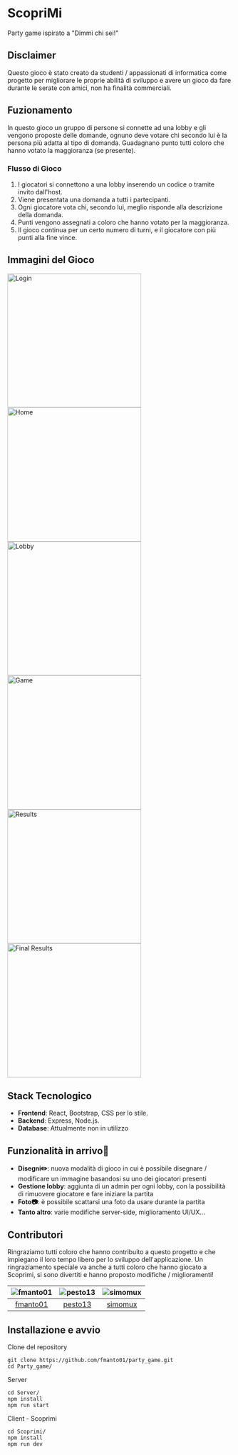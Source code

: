 # ScopriMi
Party game ispirato a "Dimmi chi sei!"

## Disclaimer
Questo gioco è stato creato da studenti / appassionati di informatica come progetto per migliorare le proprie abilità di sviluppo e avere un gioco da fare durante le serate con amici, non ha finalità commerciali.

## Fuzionamento
In questo gioco un gruppo di persone si connette ad una lobby e gli vengono proposte delle domande, ognuno deve votare chi secondo lui è la persona più adatta al tipo di domanda. Guadagnano punto tutti coloro che hanno votato la maggioranza (se presente).

### Flusso di Gioco
1. I giocatori si connettono a una lobby inserendo un codice o tramite invito dall'host.
2. Viene presentata una domanda a tutti i partecipanti.
3. Ogni giocatore vota chi, secondo lui, meglio risponde alla descrizione della domanda.
4. Punti vengono assegnati a coloro che hanno votato per la maggioranza.
5. Il gioco continua per un certo numero di turni, e il giocatore con più punti alla fine vince.


## Immagini del Gioco

<p>
  <img src="images/Login.png" alt="Login" width="300" style="display:inline-block;" />
  <img src="images/Home.png" alt="Home" width="300" style="display:inline-block;" />
  <img src="images/Lobby.png" alt="Lobby" width="300" style="display:inline-block;" />
  <img src="images/Game.png" alt="Game" width="300" style="display:inline-block;" />
  <img src="images/Results.png" alt="Results" width="300" style="display:inline-block;" />
  <img src="images/FinalResults.png" alt="Final Results" width="300" style="display:inline-block;" />
</p>




## Stack Tecnologico
- **Frontend**: React, Bootstrap, CSS per lo stile.
- **Backend**: Express, Node.js.
- **Database**: Attualmente non in utilizzo

## Funzionalità in arrivo👀
- **Disegni✏️**: nuova modalità di gioco in cui è possibile disegnare / modificare un immagine basandosi su uno dei giocatori presenti
- **Gestione lobby**: aggiunta di un admin per ogni lobby, con la possibilità di rimuovere giocatore e fare iniziare la partita
- **Foto📷**: è possibile scattarsi una foto da usare durante la partita
- **Tanto altro**: varie modifiche server-side, miglioramento UI/UX...

## Contributori

Ringraziamo tutti coloro che hanno contribuito a questo progetto e che impiegano il loro tempo libero per lo sviluppo dell'applicazione.
Un ringraziamento speciale va anche a tutti coloro che hanno giocato a Scoprimi, si sono divertiti e hanno proposto modifiche / miglioramenti!

| ![fmanto01](https://github.com/fmanto01.png?size=100) | ![pesto13](https://github.com/pesto13.png?size=100) | ![simomux](https://github.com/simomux.png?size=100) |
|:-----------------------------------------------------:|:---------------------------------------------------:|:---------------------------------------------------:|
| [fmanto01](https://github.com/fmanto01)               | [pesto13](https://github.com/pesto13)               | [simomux](https://github.com/simomux)               |

## Installazione e avvio

Clone del repository
```
git clone https://github.com/fmanto01/party_game.git
cd Party_game/
```
Server
```
cd Server/
npm install
npm run start
```

Client - Scoprimi
```
cd Scoprimi/
npm install
npm run dev
```
